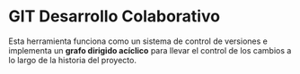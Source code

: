 # GIT Desarrollo Colaborativo

Esta herramienta funciona como un sistema de control de versiones e implementa un
__grafo dirigido acíclico__ para llevar el control de los cambios a lo largo de la historia del
proyecto.
